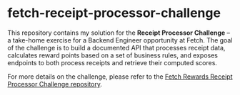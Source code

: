# fetch-receipt-processor-challenge

This repository contains my solution for the **Receipt Processor Challenge** – a take-home exercise for a Backend Engineer opportunity at Fetch. The goal of the challenge is to build a documented API that processes receipt data, calculates reward points based on a set of business rules, and exposes endpoints to both process receipts and retrieve their computed scores.

For more details on the challenge, please refer to the [Fetch Rewards Receipt Processor Challenge repository](https://github.com/fetch-rewards/receipt-processor-challenge/tree/main).